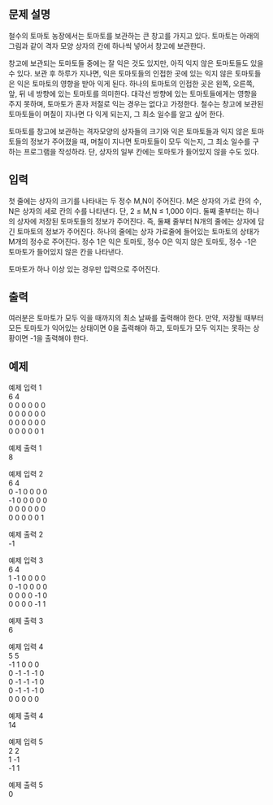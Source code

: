 ## 문제 설명
철수의 토마토 농장에서는 토마토를 보관하는 큰 창고를 가지고 있다. 토마토는 아래의 그림과 같이 격자 모양 상자의 칸에 하나씩 넣어서 창고에 보관한다.



창고에 보관되는 토마토들 중에는 잘 익은 것도 있지만, 아직 익지 않은 토마토들도 있을 수 있다. 보관 후 하루가 지나면, 익은 토마토들의 인접한 곳에 있는 익지 않은 토마토들은 익은 토마토의 영향을 받아 익게 된다. 하나의 토마토의 인접한 곳은 왼쪽, 오른쪽, 앞, 뒤 네 방향에 있는 토마토를 의미한다. 대각선 방향에 있는 토마토들에게는 영향을 주지 못하며, 토마토가 혼자 저절로 익는 경우는 없다고 가정한다. 철수는 창고에 보관된 토마토들이 며칠이 지나면 다 익게 되는지, 그 최소 일수를 알고 싶어 한다.

토마토를 창고에 보관하는 격자모양의 상자들의 크기와 익은 토마토들과 익지 않은 토마토들의 정보가 주어졌을 때, 며칠이 지나면 토마토들이 모두 익는지, 그 최소 일수를 구하는 프로그램을 작성하라. 단, 상자의 일부 칸에는 토마토가 들어있지 않을 수도 있다.

## 입력
첫 줄에는 상자의 크기를 나타내는 두 정수 M,N이 주어진다. M은 상자의 가로 칸의 수, N은 상자의 세로 칸의 수를 나타낸다. 단, 2 ≤ M,N ≤ 1,000 이다. 둘째 줄부터는 하나의 상자에 저장된 토마토들의 정보가 주어진다. 즉, 둘째 줄부터 N개의 줄에는 상자에 담긴 토마토의 정보가 주어진다. 하나의 줄에는 상자 가로줄에 들어있는 토마토의 상태가 M개의 정수로 주어진다. 정수 1은 익은 토마토, 정수 0은 익지 않은 토마토, 정수 -1은 토마토가 들어있지 않은 칸을 나타낸다.

토마토가 하나 이상 있는 경우만 입력으로 주어진다.

## 출력
여러분은 토마토가 모두 익을 때까지의 최소 날짜를 출력해야 한다. 만약, 저장될 때부터 모든 토마토가 익어있는 상태이면 0을 출력해야 하고, 토마토가 모두 익지는 못하는 상황이면 -1을 출력해야 한다.

## 예제

예제 입력 1 <br>
6 4 <br>
0 0 0 0 0 0 <br>
0 0 0 0 0 0 <br>
0 0 0 0 0 0 <br>
0 0 0 0 0 1

예제 출력 1 <br>
8

예제 입력 2 <br>
6 4 <br>
0 -1 0 0 0 0 <br>
-1 0 0 0 0 0 <br>
0 0 0 0 0 0 <br>
0 0 0 0 0 1

예제 출력 2 <br>
-1

예제 입력 3 <br>
6 4 <br>
1 -1 0 0 0 0 <br>
0 -1 0 0 0 0 <br>
0 0 0 0 -1 0 <br>
0 0 0 0 -1 1

예제 출력 3 <br>
6

예제 입력 4 <br>
5 5 <br>
-1 1 0 0 0 <br>
0 -1 -1 -1 0 <br>
0 -1 -1 -1 0 <br>
0 -1 -1 -1 0 <br>
0 0 0 0 0

예제 출력 4 <br>
14

예제 입력 5 <br>
2 2 <br>
1 -1 <br>
-1 1

예제 출력 5 <br>
0